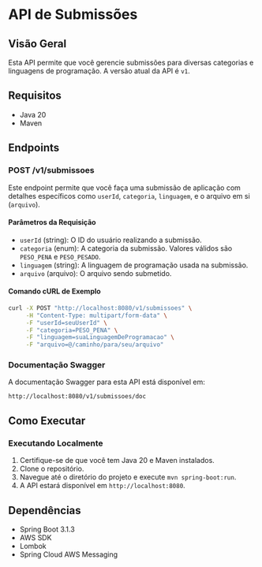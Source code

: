 # API de Submissões

## Visão Geral

Esta API permite que você gerencie submissões para diversas categorias e linguagens de programação. A versão atual da API é `v1`.

## Requisitos

- Java 20
- Maven

## Endpoints

### POST /v1/submissoes

Este endpoint permite que você faça uma submissão de aplicação com detalhes específicos como `userId`, `categoria`, `linguagem`, e o arquivo em si (`arquivo`).

#### Parâmetros da Requisição

- `userId` (string): O ID do usuário realizando a submissão.
- `categoria` (enum): A categoria da submissão. Valores válidos são `PESO_PENA` e `PESO_PESADO`.
- `linguagem` (string): A linguagem de programação usada na submissão.
- `arquivo` (arquivo): O arquivo sendo submetido.

#### Comando cURL de Exemplo

```bash
curl -X POST "http://localhost:8080/v1/submissoes" \
     -H "Content-Type: multipart/form-data" \
     -F "userId=seuUserId" \
     -F "categoria=PESO_PENA" \
     -F "linguagem=suaLinguagemDeProgramacao" \
     -F "arquivo=@/caminho/para/seu/arquivo"
```

### Documentação Swagger

A documentação Swagger para esta API está disponível em:

```
http://localhost:8080/v1/submissoes/doc
```

## Como Executar

### Executando Localmente

1. Certifique-se de que você tem Java 20 e Maven instalados.
2. Clone o repositório.
3. Navegue até o diretório do projeto e execute `mvn spring-boot:run`.
4. A API estará disponível em `http://localhost:8080`.

## Dependências

- Spring Boot 3.1.3
- AWS SDK
- Lombok
- Spring Cloud AWS Messaging